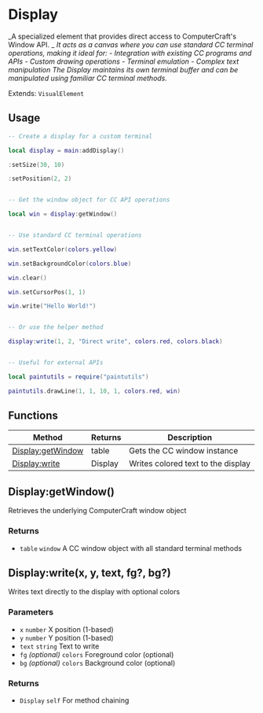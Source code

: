 # Display
_A specialized element that provides direct access to ComputerCraft's Window API. _
_It acts as a canvas where you can use standard CC terminal operations, making it ideal for:_
_- Integration with existing CC programs and APIs_
_- Custom drawing operations_
_- Terminal emulation_
_- Complex text manipulation_
_The Display maintains its own terminal buffer and can be manipulated using familiar CC terminal methods._

Extends: `VisualElement`

## Usage
```lua run
-- Create a display for a custom terminal
```

```lua run
local display = main:addDisplay()
```

```lua run
:setSize(30, 10)
```

```lua run
:setPosition(2, 2)
```

```lua run

```

```lua run
-- Get the window object for CC API operations
```

```lua run
local win = display:getWindow()
```

```lua run

```

```lua run
-- Use standard CC terminal operations
```

```lua run
win.setTextColor(colors.yellow)
```

```lua run
win.setBackgroundColor(colors.blue)
```

```lua run
win.clear()
```

```lua run
win.setCursorPos(1, 1)
```

```lua run
win.write("Hello World!")
```

```lua run

```

```lua run
-- Or use the helper method
```

```lua run
display:write(1, 2, "Direct write", colors.red, colors.black)
```

```lua run

```

```lua run
-- Useful for external APIs
```

```lua run
local paintutils = require("paintutils")
```

```lua run
paintutils.drawLine(1, 1, 10, 1, colors.red, win)
```

## Functions

|Method|Returns|Description|
|---|---|---|
|[Display:getWindow](#display-getwindow)|table|Gets the CC window instance|
|[Display:write](#display-write-x-y-text-fg-bg)|Display|Writes colored text to the display|

## Display:getWindow()

Retrieves the underlying ComputerCraft window object

### Returns
* `table` `window` A CC window object with all standard terminal methods

## Display:write(x, y, text, fg?, bg?)

Writes text directly to the display with optional colors

### Parameters
* `x` `number` X position (1-based)
* `y` `number` Y position (1-based)
* `text` `string` Text to write
* `fg` *(optional)* `colors` Foreground color (optional)
* `bg` *(optional)* `colors` Background color (optional)

### Returns
* `Display` `self` For method chaining
